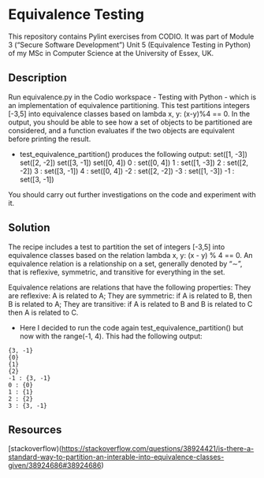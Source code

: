 # Equivalence Testing

This repository contains Pylint exercises from CODIO. It was part of Module 3 (“Secure Software Development”) Unit 5 (Equivalence Testing in Python) of my MSc in Computer Science at the University of Essex, UK.


## Description

Run equivalence.py in the Codio workspace - Testing with Python - which is an implementation of equivalence partitioning. This test partitions integers [-3,5] into equivalence classes based on lambda x, y: (x-y)%4 == 0.
In the output, you should be able to see how a set of objects to be partitioned are considered, and a function evaluates if the two objects are equivalent before printing the result.

* test_equivalence_partition() produces the following output:
set([1, -3]) set([2, -2]) set([3, -1]) set([0, 4]) 0 : set([0, 4]) 1 : set([1, -3]) 2 : set([2, -2]) 3 : set([3, -1]) 4 : set([0, 4]) -2 : set([2, -2]) -3 : set([1, -3]) -1 : set([3, -1])


You should carry out further investigations on the code and experiment with it.

## Solution

The recipe includes a test to partition the set of integers [-3,5] into equivalence classes based on the relation lambda x, y: (x - y) % 4 == 0. An equivalence relation is a relationship on a set, generally denoted by “∼”, that is reflexive, symmetric, and transitive for everything in the set. 

Equivalence relations are relations that have the following properties: They are reflexive: A is related to A; They are symmetric: if A is related to B, then B is related to A; They are transitive: if A is related to B and B is related to C then A is related to C.

* Here I decided to run the code again test_equivalence_partition() but now with the range(-1, 4). This had the following output:

```
{3, -1}
{0}
{1}
{2}
-1 : {3, -1}
0 : {0}
1 : {1}
2 : {2}
3 : {3, -1}
```

## Resources

[stackoverflow)(https://stackoverflow.com/questions/38924421/is-there-a-standard-way-to-partition-an-interable-into-equivalence-classes-given/38924686#38924686)


